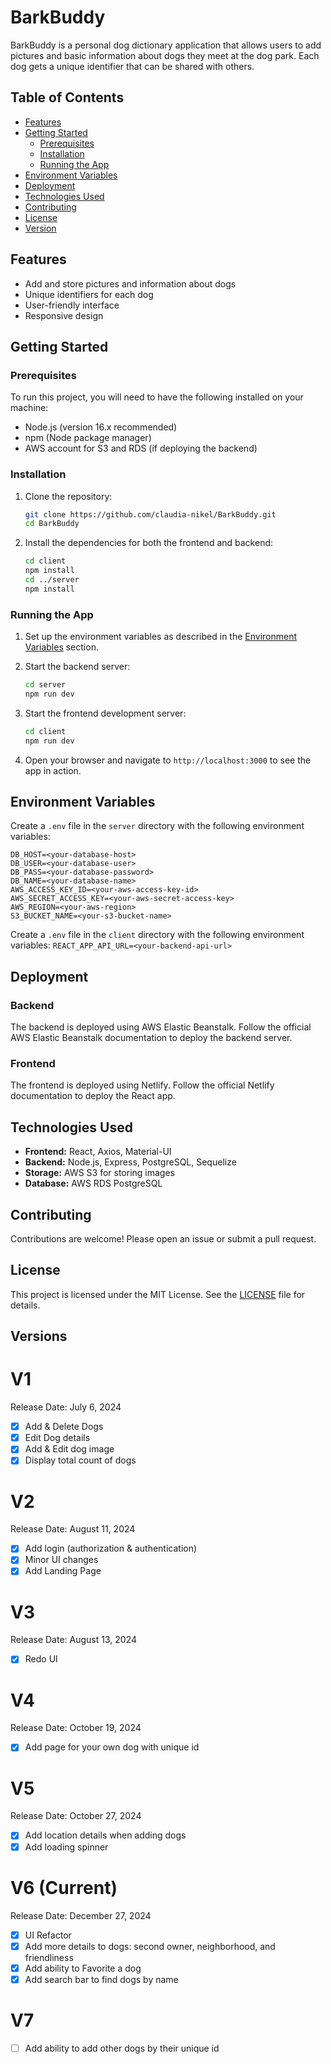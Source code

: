 # BarkBuddy

BarkBuddy is a personal dog dictionary application that allows users to add pictures and basic information about dogs they meet at the dog park. Each dog gets a unique identifier that can be shared with others.

## Table of Contents

- [Features](#features)
- [Getting Started](#getting-started)
  - [Prerequisites](#prerequisites)
  - [Installation](#installation)
  - [Running the App](#running-the-app)
- [Environment Variables](#environment-variables)
- [Deployment](#deployment)
- [Technologies Used](#technologies-used)
- [Contributing](#contributing)
- [License](#license)
- [Version](#version)

## Features

- Add and store pictures and information about dogs
- Unique identifiers for each dog
- User-friendly interface
- Responsive design

## Getting Started

### Prerequisites

To run this project, you will need to have the following installed on your machine:

- Node.js (version 16.x recommended)
- npm (Node package manager)
- AWS account for S3 and RDS (if deploying the backend)

### Installation

1. Clone the repository:

    ```sh
    git clone https://github.com/claudia-nikel/BarkBuddy.git
    cd BarkBuddy
    ```

2. Install the dependencies for both the frontend and backend:

    ```sh
    cd client
    npm install
    cd ../server
    npm install
    ```

### Running the App

1. Set up the environment variables as described in the [Environment Variables](#environment-variables) section.
2. Start the backend server:

    ```sh
    cd server
    npm run dev
    ```

3. Start the frontend development server:

    ```sh
    cd client
    npm run dev
    ```

4. Open your browser and navigate to `http://localhost:3000` to see the app in action.

## Environment Variables

Create a `.env` file in the `server` directory with the following environment variables:
```
DB_HOST=<your-database-host>
DB_USER=<your-database-user>
DB_PASS=<your-database-password>
DB_NAME=<your-database-name>
AWS_ACCESS_KEY_ID=<your-aws-access-key-id>
AWS_SECRET_ACCESS_KEY=<your-aws-secret-access-key>
AWS_REGION=<your-aws-region>
S3_BUCKET_NAME=<your-s3-bucket-name>
```


Create a `.env` file in the `client` directory with the following environment variables:
`REACT_APP_API_URL=<your-backend-api-url>`



## Deployment

### Backend

The backend is deployed using AWS Elastic Beanstalk. Follow the official AWS Elastic Beanstalk documentation to deploy the backend server.

### Frontend

The frontend is deployed using Netlify. Follow the official Netlify documentation to deploy the React app.

## Technologies Used

- **Frontend:** React, Axios, Material-UI
- **Backend:** Node.js, Express, PostgreSQL, Sequelize
- **Storage:** AWS S3 for storing images
- **Database:** AWS RDS PostgreSQL

## Contributing

Contributions are welcome! Please open an issue or submit a pull request.

## License

This project is licensed under the MIT License. See the [LICENSE](LICENSE) file for details.

## Versions

# V1
Release Date: July 6, 2024
- [x] Add & Delete Dogs
- [x] Edit Dog details
- [x] Add & Edit dog image
- [x] Display total count of dogs

# V2
Release Date: August 11, 2024
- [X] Add login (authorization & authentication)
- [X] Minor UI changes
- [X] Add Landing Page

# V3
Release Date: August 13, 2024
- [X] Redo UI 

# V4
Release Date: October 19, 2024
- [X] Add page for your own dog with unique id

# V5
Release Date: October 27, 2024
- [X] Add location details when adding dogs
- [X] Add loading spinner

# V6 (Current)
Release Date: December 27, 2024
- [X] UI Refactor
- [X] Add more details to dogs: second owner, neighborhood, and friendliness
- [X] Add ability to Favorite a dog
- [X] Add search bar to find dogs by name

# V7
- [ ] Add ability to add other dogs by their unique id
